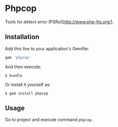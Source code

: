 # Phpcop

Tools for detect error (PSRs)[http://www.php-fig.org/].

## Installation

Add this line to your application's Gemfile:

```ruby
gem 'phpcop'
```

And then execute:

    $ bundle

Or install it yourself as:

    $ gem install phpcop

## Usage

Go to project and execute command `phpcop`.
